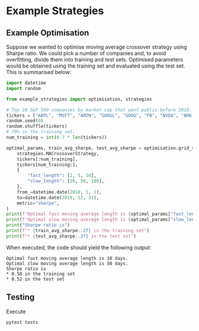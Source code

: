 # Example Strategies

## Example Optimisation

Suppose we wanted to optimise moving average crossover strategy using Sharpe ratio.
We could pick a number of companies and, to avoid overfitting, divide them into training and test sets.
Optimised parameters would be obtained using the training set and evaluated using the test set.
This is summarised below:
```python
import datetime
import random

from example_strategies import optimisation, strategies

# Top 10 S&P 500 companies by market cap that went public before 2010.
tickers = ["AAPL", "MSFT", "AMZN", "GOOGL", "GOOG", "FB", "NVDA", "BRK-B", "JPM", "JNJ"]
random.seed(0)
random.shuffle(tickers)
# 70% in the training set.
num_training = int(0.7 * len(tickers))

optimal_params, train_avg_sharpe, test_avg_sharpe = optimisation.grid_search(
    strategies.MACrossoverStrategy,
    tickers[:num_training],
    tickers[num_training:],
    {
        "fast_length": [2, 5, 10],
        "slow_length": [20, 50, 100],
    },
    from_=datetime.date(2010, 1, 1),
    to=datetime.date(2019, 12, 31),
    metric="sharpe",
)
print(f'Optimal fast moving average length is {optimal_params["fast_length"]} days.')
print(f'Optimal slow moving average length is {optimal_params["slow_length"]} days.')
print("Sharpe ratio is")
print(f"* {train_avg_sharpe:.2f} in the training set")
print(f"* {test_avg_sharpe:.2f} in the test set")
```

When executed, the code should yield the following output:
```text
Optimal fast moving average length is 10 days.
Optimal slow moving average length is 50 days.
Sharpe ratio is
* 0.58 in the training set
* 0.52 in the test set
```

## Testing

Execute
```text
pytest tests
```
